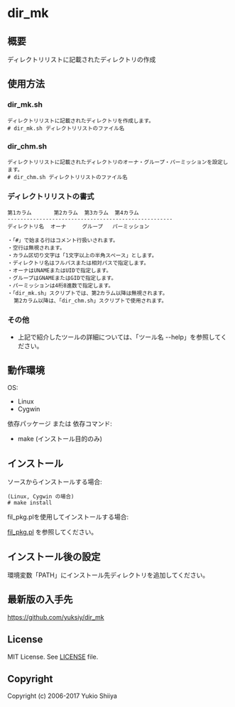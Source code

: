 # dir_mk

## 概要

ディレクトリリストに記載されたディレクトリの作成

## 使用方法

### dir_mk.sh

    ディレクトリリストに記載されたディレクトリを作成します。
    # dir_mk.sh ディレクトリリストのファイル名

### dir_chm.sh

    ディレクトリリストに記載されたディレクトリのオーナ・グループ・パーミッションを設定します。
    # dir_chm.sh ディレクトリリストのファイル名

### ディレクトリリストの書式

    第1カラム       第2カラム  第3カラム  第4カラム
    ----------------------------------------------------
    ディレクトリ名  オーナ     グループ   パーミッション

    ・「#」で始まる行はコメント行扱いされます。
    ・空行は無視されます。
    ・カラム区切り文字は「1文字以上の半角スペース」とします。
    ・ディレクトリ名はフルパスまたは相対パスで指定します。
    ・オーナはUNAMEまたはUIDで指定します。
    ・グループはGNAMEまたはGIDで指定します。
    ・パーミッションは4桁8進数で指定します。
    ・「dir_mk.sh」スクリプトでは、第2カラム以降は無視されます。
      第2カラム以降は、「dir_chm.sh」スクリプトで使用されます。

### その他

* 上記で紹介したツールの詳細については、「ツール名 --help」を参照してください。

## 動作環境

OS:

* Linux
* Cygwin

依存パッケージ または 依存コマンド:

* make (インストール目的のみ)

## インストール

ソースからインストールする場合:

    (Linux, Cygwin の場合)
    # make install

fil_pkg.plを使用してインストールする場合:

[fil_pkg.pl](https://github.com/yuksiy/fil_tools_pl/blob/master/README.md#fil_pkgpl) を参照してください。

## インストール後の設定

環境変数「PATH」にインストール先ディレクトリを追加してください。

## 最新版の入手先

<https://github.com/yuksiy/dir_mk>

## License

MIT License. See [LICENSE](https://github.com/yuksiy/dir_mk/blob/master/LICENSE) file.

## Copyright

Copyright (c) 2006-2017 Yukio Shiiya
